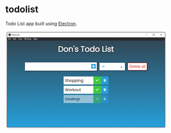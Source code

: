 # todolist

Todo List app built using [Electron](https://www.electronjs.org/).

![Screenshot](https://github.com/dominiks-dev/todolist/blob/main/screenshot.png)
